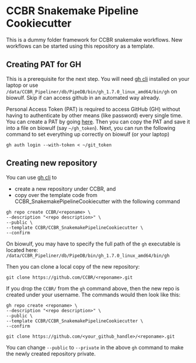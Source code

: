 # CCBR Snakemake Pipeline Cookiecutter
This is a dummy folder framework for CCBR snakemake workflows.
New workflows can be started using this repository as a template.

## Creating PAT for GH 
This is a prerequisite for the next step. You will need [gh cli](https://cli.github.com/) installed on your laptop or use `/data/CCBR_Pipeliner/db/PipeDB/bin/gh_1.7.0_linux_amd64/bin/gh` on biowulf. Skip if can access github in an automated way already.

Personal Access Token (PAT) is required to access GitHub (GH) without having to authenticate by other means (like password) every single time. You can create a PAT by going [here](https://github.com/settings/tokens). Then you can copy the PAT and save it into a file on biowulf (say `~/gh_token`). Next, you can run the following command to set everything up correctly on biowulf (or your laptop)
```
gh auth login --with-token < ~/git_token
```

## Creating new repository
You can use [gh cli](https://cli.github.com/) to
 * create a new repository under CCBR, and
 * copy over the template code from CCBR_SnakemakePipelineCookiecutter
with the following command
```
gh repo create CCBR/<reponame> \
--description "<repo description>" \
--public \
--template CCBR/CCBR_SnakemakePipelineCookiecutter \
--confirm
```
On biowulf, you may have to specify the full path of the `gh` executable is located here: `/data/CCBR_Pipeliner/db/PipeDB/bin/gh_1.7.0_linux_amd64/bin/gh`

Then you can clone a local copy of the new repository:
```
git clone https://github.com/CCBR/<reponame>.git
```

If you drop the `CCBR/` from the `gh` command above, then the new repo is created under your username. The commands would then look like this:
```
gh repo create <reponame> \
--description "<repo description>" \
--public \
--template CCBR/CCBR_SnakemakePipelineCookiecutter \
--confirm

git clone https://github.com/<your_github_handle>/<reponame>.git
```

You can change `--public` to `--private` in the above `gh` command to make the newly created repository private.
